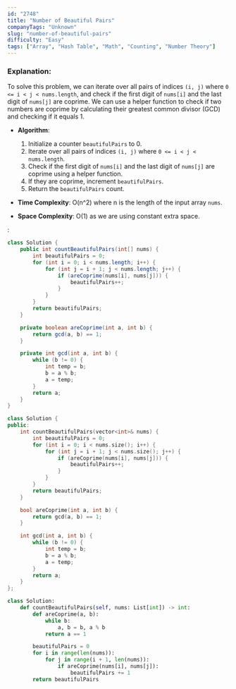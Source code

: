```yaml
---
id: "2748"
title: "Number of Beautiful Pairs"
companyTags: "Unknown"
slug: "number-of-beautiful-pairs"
difficulty: "Easy"
tags: ["Array", "Hash Table", "Math", "Counting", "Number Theory"]
---
```


### Explanation:
To solve this problem, we can iterate over all pairs of indices `(i, j)` where `0 <= i < j < nums.length`, and check if the first digit of `nums[i]` and the last digit of `nums[j]` are coprime. We can use a helper function to check if two numbers are coprime by calculating their greatest common divisor (GCD) and checking if it equals 1.

- **Algorithm**:
  1. Initialize a counter `beautifulPairs` to 0.
  2. Iterate over all pairs of indices `(i, j)` where `0 <= i < j < nums.length`.
  3. Check if the first digit of `nums[i]` and the last digit of `nums[j]` are coprime using a helper function.
  4. If they are coprime, increment `beautifulPairs`.
  5. Return the `beautifulPairs` count.

- **Time Complexity**: O(n^2) where n is the length of the input array `nums`.
- **Space Complexity**: O(1) as we are using constant extra space.

:

```java
class Solution {
    public int countBeautifulPairs(int[] nums) {
        int beautifulPairs = 0;
        for (int i = 0; i < nums.length; i++) {
            for (int j = i + 1; j < nums.length; j++) {
                if (areCoprime(nums[i], nums[j])) {
                    beautifulPairs++;
                }
            }
        }
        return beautifulPairs;
    }

    private boolean areCoprime(int a, int b) {
        return gcd(a, b) == 1;
    }

    private int gcd(int a, int b) {
        while (b != 0) {
            int temp = b;
            b = a % b;
            a = temp;
        }
        return a;
    }
}
```

```cpp
class Solution {
public:
    int countBeautifulPairs(vector<int>& nums) {
        int beautifulPairs = 0;
        for (int i = 0; i < nums.size(); i++) {
            for (int j = i + 1; j < nums.size(); j++) {
                if (areCoprime(nums[i], nums[j])) {
                    beautifulPairs++;
                }
            }
        }
        return beautifulPairs;
    }

    bool areCoprime(int a, int b) {
        return gcd(a, b) == 1;
    }

    int gcd(int a, int b) {
        while (b != 0) {
            int temp = b;
            b = a % b;
            a = temp;
        }
        return a;
    }
};
```

```python
class Solution:
    def countBeautifulPairs(self, nums: List[int]) -> int:
        def areCoprime(a, b):
            while b:
                a, b = b, a % b
            return a == 1

        beautifulPairs = 0
        for i in range(len(nums)):
            for j in range(i + 1, len(nums)):
                if areCoprime(nums[i], nums[j]):
                    beautifulPairs += 1
        return beautifulPairs
```